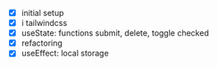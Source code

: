 - [x] initial setup
- [x] i tailwindcss
- [x] useState: functions submit, delete, toggle checked
- [x] refactoring
- [x] useEffect: local storage
